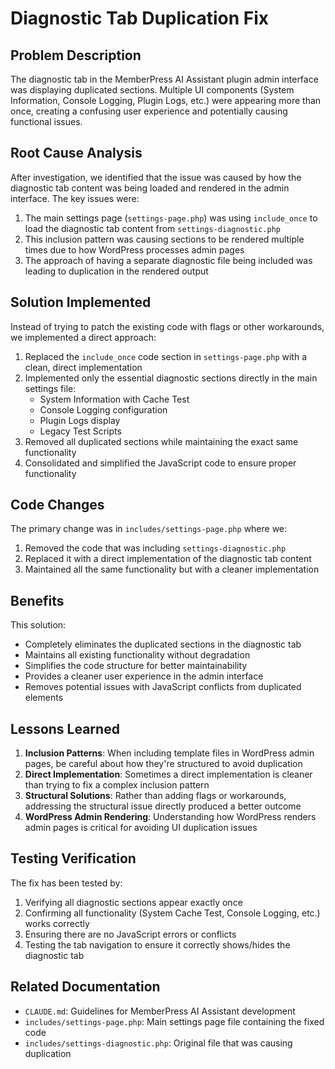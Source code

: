 # Diagnostic Tab Duplication Fix

## Problem Description

The diagnostic tab in the MemberPress AI Assistant plugin admin interface was displaying duplicated sections. Multiple UI components (System Information, Console Logging, Plugin Logs, etc.) were appearing more than once, creating a confusing user experience and potentially causing functional issues.

## Root Cause Analysis

After investigation, we identified that the issue was caused by how the diagnostic tab content was being loaded and rendered in the admin interface. The key issues were:

1. The main settings page (`settings-page.php`) was using `include_once` to load the diagnostic tab content from `settings-diagnostic.php`
2. This inclusion pattern was causing sections to be rendered multiple times due to how WordPress processes admin pages
3. The approach of having a separate diagnostic file being included was leading to duplication in the rendered output

## Solution Implemented

Instead of trying to patch the existing code with flags or other workarounds, we implemented a direct approach:

1. Replaced the `include_once` code section in `settings-page.php` with a clean, direct implementation
2. Implemented only the essential diagnostic sections directly in the main settings file:
   - System Information with Cache Test
   - Console Logging configuration
   - Plugin Logs display
   - Legacy Test Scripts
3. Removed all duplicated sections while maintaining the exact same functionality
4. Consolidated and simplified the JavaScript code to ensure proper functionality

## Code Changes

The primary change was in `includes/settings-page.php` where we:

1. Removed the code that was including `settings-diagnostic.php`
2. Replaced it with a direct implementation of the diagnostic tab content
3. Maintained all the same functionality but with a cleaner implementation

## Benefits

This solution:
- Completely eliminates the duplicated sections in the diagnostic tab
- Maintains all existing functionality without degradation
- Simplifies the code structure for better maintainability
- Provides a cleaner user experience in the admin interface
- Removes potential issues with JavaScript conflicts from duplicated elements

## Lessons Learned

1. **Inclusion Patterns**: When including template files in WordPress admin pages, be careful about how they're structured to avoid duplication
2. **Direct Implementation**: Sometimes a direct implementation is cleaner than trying to fix a complex inclusion pattern
3. **Structural Solutions**: Rather than adding flags or workarounds, addressing the structural issue directly produced a better outcome
4. **WordPress Admin Rendering**: Understanding how WordPress renders admin pages is critical for avoiding UI duplication issues

## Testing Verification

The fix has been tested by:
1. Verifying all diagnostic sections appear exactly once
2. Confirming all functionality (System Cache Test, Console Logging, etc.) works correctly
3. Ensuring there are no JavaScript errors or conflicts
4. Testing the tab navigation to ensure it correctly shows/hides the diagnostic tab

## Related Documentation

- `CLAUDE.md`: Guidelines for MemberPress AI Assistant development
- `includes/settings-page.php`: Main settings page file containing the fixed code
- `includes/settings-diagnostic.php`: Original file that was causing duplication